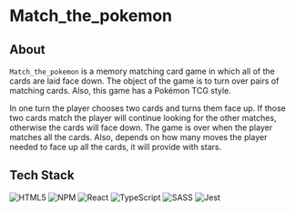 # Match_the_pokemon

## About

`Match_the_pokemon` is a memory matching card game in which all of the cards are laid face down. The object of the game is to turn over pairs of matching cards. Also, this game
has a Pokémon TCG style.

In one turn the player chooses two cards and turns them face up. If those two cards match the player will continue looking for the other matches, otherwise the cards will face down.
The game is over when the player matches all the cards. Also, depends on how many moves the player needed to face up all the cards, it will provide with stars.

## Tech Stack

![HTML5](https://img.shields.io/badge/html5-%23E34F26.svg?style=for-the-badge&logo=html5&logoColor=white)
![NPM](https://img.shields.io/badge/NPM-%23000000.svg?style=for-the-badge&logo=npm&logoColor=white)
![React](https://img.shields.io/badge/react-%2320232a.svg?style=for-the-badge&logo=react&logoColor=%2361DAFB)
![TypeScript](https://img.shields.io/badge/typescript-%23007ACC.svg?style=for-the-badge&logo=typescript&logoColor=white)
![SASS](https://img.shields.io/badge/SASS-hotpink.svg?style=for-the-badge&logo=SASS&logoColor=white)
![Jest](https://img.shields.io/badge/-jest-%23C21325?style=for-the-badge&logo=jest&logoColor=white)

